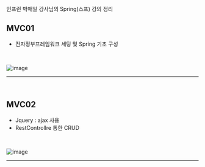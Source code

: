 인프런 박매일 강사님의 Spring(스프) 강의 정리

## MVC01
- 전자정부프레임워크 세팅 및 Spring 기초 구성
<br>

![image](https://github.com/yejun95/spring-inflearn-parkmaeil/assets/121341413/7a539437-2366-4a6b-8efe-4a7d467a1d59)
<br>
<hr>
<br>

## MVC02
- Jquery : ajax 사용
- RestControllre 통한 CRUD
<br>

![image](https://github.com/yejun95/spring-inflearn-parkmaeil/assets/121341413/78f4ac5e-b25e-42a5-aa06-520da01d2bfe)
<br>
<hr>
<br>

